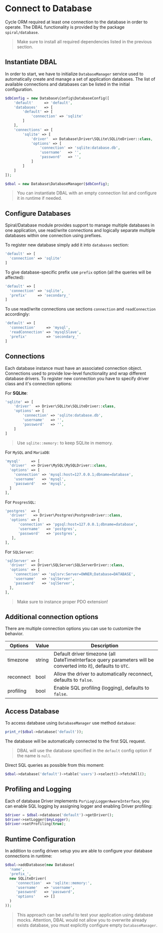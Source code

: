# Connect to Database
Cycle ORM required at least one connection to the database in order to operate. The DBAL functionality is
provided by the package `spiral/database`.

> Make sure to install all required dependencies listed in the previous section.

## Instantiate DBAL
In order to start, we have to initialize `DatabaseManager` service used to automatically create and manage a set of application databases.
The list of available connections and databases can be listed in the initial configuration.

```php
$dbConfig = new Database\Config\DatabaseConfig([
    'default'     => 'default',
    'databases'   => [
        'default' => [
            'connection' => 'sqlite'
        ]
    ],
    'connections' => [
        'sqlite' => [
            'driver'  => Database\Driver\SQLite\SQLiteDriver::class,
            'options' => [
                'connection' => 'sqlite:database.db',
                'username'   => '',
                'password'   => '',
            ]
        ]
    ]
]);

$dbal = new Database\DatabaseManager($dbConfig);
```

> You can instantiate DBAL with an empty connection list and configure it in runtime if needed.

## Configure Databases
Spiral/Database module provides support to manage multiple databases in one application, use read/write connections and logically
separate multiple databases within one connection using prefixes.

To register new database simply add it into `databases` section:

```php
'default' => [
  'connection' => 'sqlite'
]
```

To give database-specific prefix use `prefix` option (all the queries will be affected):

```php
'default' => [
  'connection' => 'sqlite',
  'prefix'     => 'secondary_'
]
```

To use read/write connections use sections `connection` and `readConnection` accordingly:

```php
'default' => [
  'connection'     => 'mysql',
  'readConnection' => 'mysqlSlave',
  'prefix'         => 'secondary_'
]
```

## Connections
Each database instance must have an associated connection object. Connections used to provide low-level functionality and wrap
different database drivers. To register new connection you have to specify driver class and it's connection options:

For **SQLite**:

```php
'sqlite' => [
    'driver'  => Driver\SQLite\SQLiteDriver::class,
    'options' => [
        'connection' => 'sqlite:database.db',
        'username'   => '',
        'password'   => '',
    ]
]
```

> Use `sqlite::memory:` to keep SQLite in memory.

For `MySQL` and `MariaDB`:

```php
'mysql'     => [
  'driver'  => Driver\MySQL\MySQLDriver::class,
  'options' => [
    'connection' => 'mysql:host=127.0.0.1;dbname=database',
    'username'   => 'mysql',
    'password'   => 'mysql',
  ]
],
```

For `PosgresSQL`:

```php
'postgres'  => [
  'driver'   => Driver\Postgres\PostgresDriver::class,
  'options' => [
      'connection' => 'pgsql:host=127.0.0.1;dbname=database',
      'username'   => 'postgres',
      'password'   => 'postgres',
   ],
],
```

For `SQLServer`:

```php
'sqlServer' => [
  'driver'  => Driver\SQLServer\SQLServerDriver::class,
  'options' => [
    'connection' => 'sqlsrv:Server=OWNER;Database=DATABASE',
    'username'   => 'sqlServer',
    'password'   => 'sqlServer',
  ],
],
```
> Make sure to instance proper PDO extension!

## Additional connection options
There are multiple connection options you can use to customize the behavior.

Options | Value | Description
--- | --- | ---
timezone | string | Default driver timezone (all DateTimeInterface query parameters will be converted into it), defaults to `UTC`.
reconnect | bool | Allow the driver to automatically reconnect, defaults to `false`.
profiling | bool | Enable SQL profiling (logging), defaults to `false`.

## Access Database
To access database using `DatabaseManager` use method `database`:

```php
print_r($dbal->database('default'));
```

The database will be automatically connected to the first SQL request.

> DBAL will use the database specified in the `default` config option if the name is `null`.

Direct SQL queries as possible from this moment:

```php
$dbal->database('default')->table('users')->select()->fetchAll();
```

## Profiling and Logging
Each of database Driver implements `Psr\Log\LoggerAwareInterface`, you can enable SQL logging by assigning logger and enabling Driver
profiling:

```php
$driver = $dbal->database('default')->getDriver();
$driver->setLogger($myLogger);
$driver->setProfiling(true);
```

## Runtime Configuration
In addition to config driven setup you are able to configure your database connections in runtime:

```php
$dbal->addDatabase(new Database(
  'name',
  'prefix_',
  new SQLiteDriver(
     'connection'  => 'sqlite::memory:',
     'username'   => 'username',
     'password'   => 'password',
     'options'    => []
  )
));
```

> This approach can be useful to test your application using database mocks. Attention, DBAL would not allow you to overwrite already exists database, you must explicitly configure empty `DatabaseManager`.
